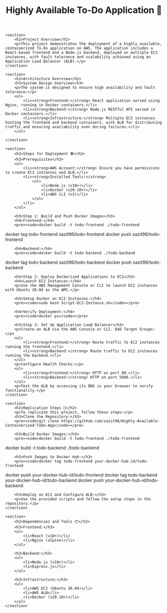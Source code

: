 <!DOCTYPE html>
<html lang="en">
<head>
    <meta charset="UTF-8">
    <meta name="viewport" content="width=device-width, initial-scale=1.0">
    <title>Highly Available To-Do Application</title>
</head>
<body>
    <header>
        <h1>Highly Available To-Do Application 🚀</h1>
    </header>

    <section>
        <h2>Project Overview</h2>
        <p>This project demonstrates the deployment of a highly available, containerized To-Do application on AWS. The application includes a React-based frontend and a Node.js backend, deployed on multiple EC2 instances, with fault tolerance and scalability achieved using an Application Load Balancer (ALB).</p>
    </section>

    <section>
        <h2>Architecture Overview</h2>
        <h3>System Design Overview</h3>
        <p>The system is designed to ensure high availability and fault tolerance:</p>
        <ul>
            <li><strong>Frontend:</strong> React application served using Nginx, running in Docker containers.</li>
            <li><strong>Backend:</strong> Node.js RESTful API served in Docker containers.</li>
            <li><strong>Infrastructure:</strong> Multiple EC2 instances hosting the frontend and backend containers, with ALB for distributing traffic and ensuring availability even during failures.</li>
        </ul>

    </section>

    <section>
        <h2>Steps for Deployment 🛠️</h2>
        <h3>Prerequisites</h3>
        <ul>
            <li><strong>AWS Account:</strong> Ensure you have permissions to create EC2 instances and ALB.</li>
            <li><strong>Installed Tools:</strong>
                <ul>
                    <li>Node.js (v18+)</li>
                    <li>Docker (v20.10+)</li>
                    <li>AWS CLI (v2)</li>
                </ul>
            </li>
        </ul>

        <h3>Step 1: Build and Push Docker Images</h3>
        <h4>Frontend:</h4>
        <pre><code>docker build -t todo-frontend ./todo-frontend

docker tag todo-frontend sazit96/todo-frontend
docker push sazit96/todo-frontend</code></pre>

        <h4>Backend:</h4>
        <pre><code>docker build -t todo-backend ./todo-backend

docker tag todo-backend sazit96/todo-backend
docker push sazit96/todo-backend</code></pre>

        <h3>Step 2: Deploy Dockerized Applications to EC2</h3>
        <h4>Launch EC2 Instances:</h4>
        <p>Use the AWS Management Console or CLI to launch EC2 instances with Ubuntu 20.04 as the AMI.</p>

        <h4>Setup Docker on EC2 Instances:</h4>
        <pre><code>sudo bash Script-EC2-Instance.sh</code></pre>

        <h4>Verify Deployment:</h4>
        <pre><code>docker ps</code></pre>

        <h3>Step 3: Set Up Application Load Balancer</h3>
        <p>Create an ALB via the AWS Console or CLI. Add Target Groups:</p>
        <ul>
            <li><strong>Frontend:</strong> Route traffic to EC2 instances running the frontend.</li>
            <li><strong>Backend:</strong> Route traffic to EC2 instances running the backend.</li>
        </ul>
        <p>Configure Health Checks:</p>
        <ul>
            <li><strong>Frontend:</strong> HTTP on port 80.</li>
            <li><strong>Backend:</strong> HTTP on port 5000.</li>
        </ul>
        <p>Test the ALB by accessing its DNS in your browser to verify functionality.</p>
    </section>

    <section>
        <h2>Replication Steps 🔄</h2>
        <p>To replicate this project, follow these steps:</p>
        <h3>Clone the Repository:</h3>
        <pre><code>git clone https://github.com/sazit96/Highly-Available-Containerized-ToDo-App</code></pre>

        <h3>Build Docker Images:</h3>
        <pre><code>docker build -t todo-frontend ./todo-frontend

docker build -t todo-backend ./todo-backend</code></pre>

        <h3>Push Images to Docker Hub:</h3>
        <pre><code>docker tag todo-frontend your-docker-hub-id/todo-frontend

docker push your-docker-hub-id/todo-frontend
docker tag todo-backend your-docker-hub-id/todo-backend
docker push your-docker-hub-id/todo-backend</code></pre>

        <h3>Deploy on EC2 and Configure ALB:</h3>
        <p>Use the provided scripts and follow the setup steps in the repository.</p>
    </section>

    <section>
        <h2>Dependencies and Tools 📦</h2>
        <h3>Frontend:</h3>
        <ul>
            <li>React (v18+)</li>
            <li>Nginx (alpine)</li>
        </ul>

        <h3>Backend:</h3>
        <ul>
            <li>Node.js (v18+)</li>
            <li>Express.js</li>
        </ul>

        <h3>Infrastructure:</h3>
        <ul>
            <li>AWS EC2 (Ubuntu 20.04)</li>
            <li>AWS ALB</li>
            <li>Docker (v20.10+)</li>
        </ul>
    </section>

</body>
</html>
